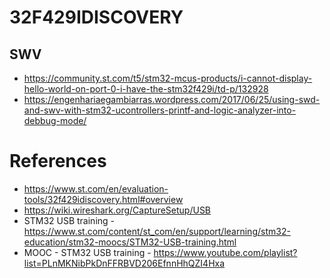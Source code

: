 # 32F429IDISCOVERY

## SWV

- https://community.st.com/t5/stm32-mcus-products/i-cannot-display-hello-world-on-port-0-i-have-the-stm32f429i/td-p/132928
- https://engenhariaegambiarras.wordpress.com/2017/06/25/using-swd-and-swv-with-stm32-ucontrollers-printf-and-logic-analyzer-into-debbug-mode/

# References

- https://www.st.com/en/evaluation-tools/32f429idiscovery.html#overview
- https://wiki.wireshark.org/CaptureSetup/USB
- STM32 USB training - https://www.st.com/content/st_com/en/support/learning/stm32-education/stm32-moocs/STM32-USB-training.html
- MOOC - STM32 USB training - https://www.youtube.com/playlist?list=PLnMKNibPkDnFFRBVD206EfnnHhQZI4Hxa
